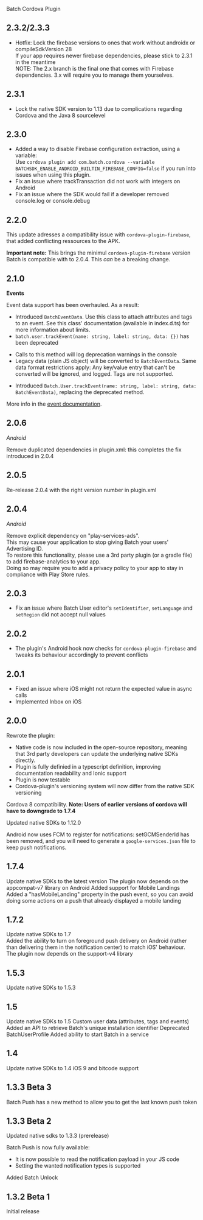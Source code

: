 Batch Cordova Plugin

## 2.3.2/2.3.3

- Hotfix: Lock the firebase versions to ones that work without androidx or compileSdkVersion 28  
  If your app requires newer firebase dependencies, please stick to 2.3.1 in the meantime  
  NOTE: The 2.x branch is the final one that comes with Firebase dependencies. 3.x will require you to manage them yourselves.

## 2.3.1

- Lock the native SDK version to 1.13 due to complications regarding Cordova and the Java 8 sourcelevel

## 2.3.0

- Added a way to disable Firebase configuration extraction, using a variable:  
  Use `cordova plugin add com.batch.cordova --variable BATCHSDK_ENABLE_ANDROID_BUILTIN_FIREBASE_CONFIG=false` if you run into issues when using this plugin.
- Fix an issue where trackTransaction did not work with integers on Android
- Fix an issue where the SDK would fail if a developer removed console.log or console.debug

## 2.2.0

This update adresses a compatibility issue with `cordova-plugin-firebase`, that added conflicting ressources to the APK.

**Important note:** This brings the minimul `cordova-plugin-firebase` version Batch is compatible with to 2.0.4. This _can_ be a breaking change.

## 2.1.0

**Events**

Event data support has been overhauled. As a result:

- Introduced `BatchEventData`. Use this class to attach attributes and tags to an event. See this class' documentation (available in index.d.ts) for more information about limits.
- `batch.user.trackEvent(name: string, label: string, data: {})` has been deprecated

* Calls to this method will log deprecation warnings in the console
* Legacy data (plain JS object) will be converted to `BatchEventData`. Same data format restrictions apply: Any key/value entry that can't be converted will be ignored, and logged. Tags are not supported.

- Introduced `Batch.User.trackEvent(name: string, label: string, data: BatchEventData)`, replacing the deprecated method.

More info in the [event documentation](/doc/cordova/custom-data/custom-events.html#_event-data).

## 2.0.6

_Android_

Remove duplicated dependencies in plugin.xml: this completes the fix introduced in 2.0.4

## 2.0.5

Re-release 2.0.4 with the right version number in plugin.xml

## 2.0.4

_Android_

Remove explicit dependency on "play-services-ads".  
This may cause your application to stop giving Batch your users' Advertising ID.  
To restore this functionality, please use a 3rd party plugin (or a gradle file) to add firebase-analytics to your app.  
Doing so may require you to add a privacy policy to your app to stay in compliance with Play Store rules.

## 2.0.3

- Fix an issue where Batch User editor's `setIdentifier`, `setLanguage` and `setRegion` did not accept null values

## 2.0.2

- The plugin's Android hook now checks for `cordova-plugin-firebase` and tweaks its behaviour accordingly to prevent conflicts

## 2.0.1

- Fixed an issue where iOS might not return the expected value in async calls
- Implemented Inbox on iOS

## 2.0.0

Rewrote the plugin:

- Native code is now included in the open-source repository, meaning that 3rd party developers can update the underlying native SDKs directly.
- Plugin is fully definied in a typescript definition, improving documentation readability and Ionic support
- Plugin is now testable
- Cordova-plugin's versioning system will now differ from the native SDK versioning

Cordova 8 compatibility. **Note: Users of earlier versions of cordova will have to downgrade to 1.7.4**

Updated native SDKs to 1.12.0

Android now uses FCM to register for notifications: setGCMSenderId has been removed, and you will need to generate a `google-services.json` file to keep push notifications.

## 1.7.4

Update native SDKs to the latest version
The plugin now depends on the appcompat-v7 library on Android
Added support for Mobile Landings
Added a "hasMobileLanding" property in the push event, so you can avoid doing some actions on a push that already displayed a mobile landing

## 1.7.2

Update native SDKs to 1.7  
Added the ability to turn on foreground push delivery on Android (rather than delivering them in the notification center) to match iOS' behaviour.  
The plugin now depends on the support-v4 library

## 1.5.3

Update native SDKs to 1.5.3

## 1.5

Update native SDKs to 1.5
Custom user data (attributes, tags and events)
Added an API to retrieve Batch's unique installation identifier
Deprecated BatchUserProfile
Added ability to start Batch in a service

## 1.4

Update native SDKs to 1.4
iOS 9 and bitcode support

## 1.3.3 Beta 3

Batch Push has a new method to allow you to get the last known push token

## 1.3.3 Beta 2

Updated native sdks to 1.3.3 (prerelease)

Batch Push is now fully available:

- It is now possible to read the notification payload in your JS code
- Setting the wanted notification types is supported

Added Batch Unlock

## 1.3.2 Beta 1

Initial release
